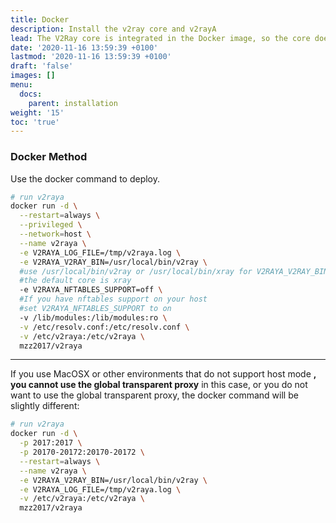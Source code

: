 ```yaml
---
title: Docker
description: Install the v2ray core and v2rayA
lead: The V2Ray core is integrated in the Docker image, so the core does not need to be installed.
date: '2020-11-16 13:59:39 +0100'
lastmod: '2020-11-16 13:59:39 +0100'
draft: 'false'
images: []
menu:
  docs:
    parent: installation
weight: '15'
toc: 'true'
---
```


### Docker Method

Use the docker command to deploy.

```bash
# run v2raya
docker run -d \
  --restart=always \
  --privileged \
  --network=host \
  --name v2raya \
  -e V2RAYA_LOG_FILE=/tmp/v2raya.log \
  -e V2RAYA_V2RAY_BIN=/usr/local/bin/v2ray \
  #use /usr/local/bin/v2ray or /usr/local/bin/xray for V2RAYA_V2RAY_BIN
  #the default core is xray
  -e V2RAYA_NFTABLES_SUPPORT=off \
  #If you have nftables support on your host
  #set V2RAYA_NFTABLES_SUPPORT to on
  -v /lib/modules:/lib/modules:ro \
  -v /etc/resolv.conf:/etc/resolv.conf \
  -v /etc/v2raya:/etc/v2raya \
  mzz2017/v2raya
```

---

If you use MacOSX or other environments that do not support host mode **, you cannot use the global transparent proxy** in this case, or you do not want to use the global transparent proxy, the docker command will be slightly different:

```bash
# run v2raya
docker run -d \
  -p 2017:2017 \
  -p 20170-20172:20170-20172 \
  --restart=always \
  --name v2raya \
  -e V2RAYA_V2RAY_BIN=/usr/local/bin/v2ray \
  -e V2RAYA_LOG_FILE=/tmp/v2raya.log \
  -v /etc/v2raya:/etc/v2raya \
  mzz2017/v2raya
```
